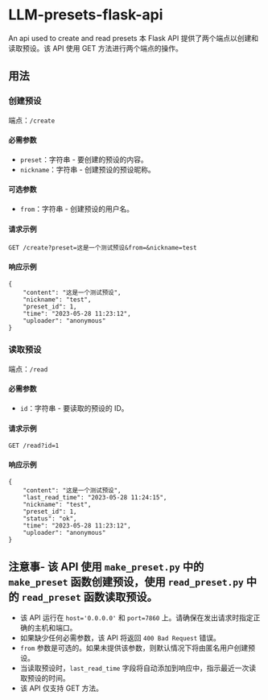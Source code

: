 # LLM-presets-flask-api
 An api used to create and read presets
本 Flask API 提供了两个端点以创建和读取预设。该 API 使用 GET 方法进行两个端点的操作。

## 用法

### 创建预设

端点：`/create`

#### 必需参数
- `preset`：字符串 - 要创建的预设的内容。
- `nickname`：字符串 - 创建预设的预设昵称。

#### 可选参数
- `from`：字符串 - 创建预设的用户名。

#### 请求示例
`GET /create?preset=这是一个测试预设&from=&nickname=test`

#### 响应示例
```
{
    "content": "这是一个测试预设",
    "nickname": "test",
    "preset_id": 1,
    "time": "2023-05-28 11:23:12",
    "uploader": "anonymous"
}
```

### 读取预设

端点：`/read`

#### 必需参数
- `id`：字符串 - 要读取的预设的 ID。

#### 请求示例
`GET /read?id=1`

#### 响应示例
```
{
    "content": "这是一个测试预设",
    "last_read_time": "2023-05-28 11:24:15",
    "nickname": "test",
    "preset_id": 1,
    "status": "ok",
    "time": "2023-05-28 11:23:12",
    "uploader": "anonymous"
}
```

## 注意事- 该 API 使用 `make_preset.py` 中的 `make_preset` 函数创建预设，使用 `read_preset.py` 中的 `read_preset` 函数读取预设。
- 该 API 运行在 `host='0.0.0.0'` 和 `port=7860` 上。请确保在发出请求时指定正确的主机和端口。
- 如果缺少任何必需参数，该 API 将返回 `400 Bad Request` 错误。
- `from` 参数是可选的。如果未提供该参数，则默认情况下将由匿名用户创建预设。
- 当读取预设时，`last_read_time` 字段将自动添加到响应中，指示最近一次读取预设的时间。
- 该 API 仅支持 GET 方法。
